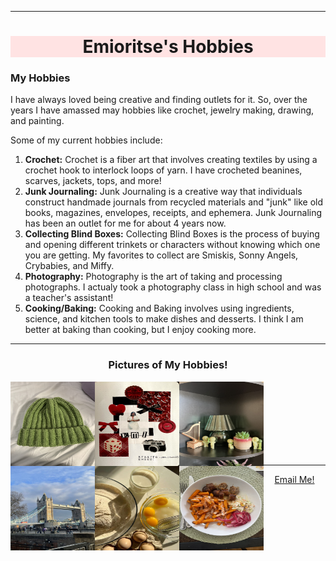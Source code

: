 <html>
<head>
<title>Emioritse's Hobbies</title>
</head>
<hr>
<body>
<center><h1 style="background-color:#FFE3E3;">Emioritse's Hobbies</h1></center>
<h3>My Hobbies</h3>
<p>I have always loved being creative and finding outlets for it. So, over the years I have amassed may hobbies like crochet, jewelry making, drawing, and painting.</p>
<p>Some of my current hobbies include:</p>
<ol>
<li><b>Crochet:</b> Crochet is a fiber art that involves creating textiles by using a crochet hook to interlock loops of yarn. I have crocheted beanines, scarves, jackets, tops, and more!</li>
<li><b>Junk Journaling:</b> Junk Journaling is a creative way that individuals construct handmade journals from recycled materials and "junk" like old books, magazines, envelopes, receipts, and ephemera. Junk Journaling has been an outlet for me for about 4 years now.</li>
<li><b>Collecting Blind Boxes:</b> Collecting Blind Boxes is the process of buying and opening different trinkets or characters without knowing which one you are getting. My favorites to collect are Smiskis, Sonny Angels, Crybabies, and Miffy.</li>
<li><b>Photography:</b> Photography is the art of taking and processing photographs. I actualy took a photography class in high school and was a teacher's assistant!</li> 
<li><b>Cooking/Baking:</b> Cooking and Baking involves using ingredients, science, and kitchen tools to make dishes and desserts. I think I am better at baking than cooking, but I enjoy cooking more.</li> 
</ol>
<hr>
<center><h3>Pictures of My Hobbies!</h3></center> 
<img src="crochetbeanie.jpeg" width="135px" height="135px" align=LEFT> <img src="JunkJournal.jpg" width="135px" height="135px" align=LEFT> 
<img src="smiski.jpeg" width="135px" height="135px" align=LEFT> <img src="tower-bridge.jpg" width="135px" height="135px" align=LEFT> 
<img src="baking.jpg" width="135px" height="135px" align=LEFT> <img src="cooking.jpg" width="135px" height="135px" align=LEFT> 
<br>
<br>
<br>
<br>
<br>
<br>
<br>
<hr>
<center><a href="mailto:emiab_05@tamu.edu">Email Me!</a></center>
</body>
</html>
